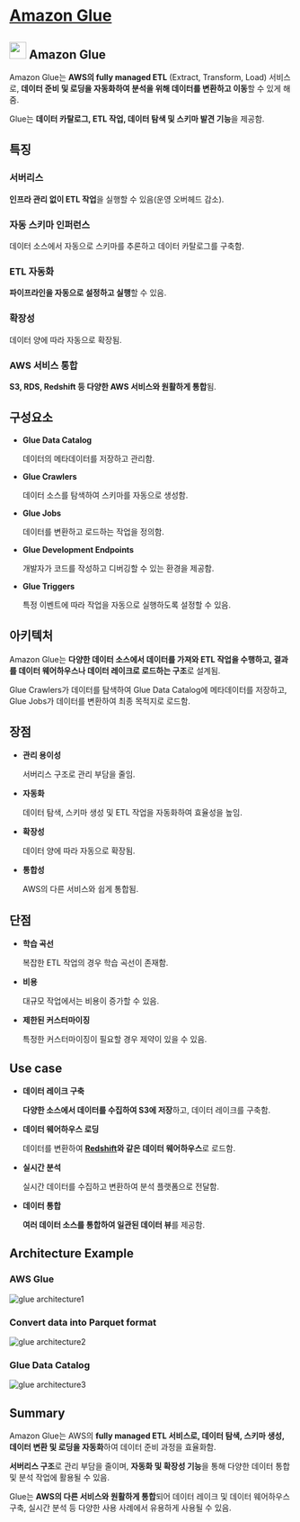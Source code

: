 # [Amazon Glue](https://docs.aws.amazon.com/ko_kr/glue/latest/dg/what-is-glue.html)

## <img src = "https://github.com/user-attachments/assets/c23b2097-c06a-44f0-8186-305e361d6e63" width = "30" height = "30"> Amazon Glue

Amazon Glue는 **AWS의 fully managed ETL** (Extract, Transform, Load) 서비스로, **데이터 준비 및 로딩을 자동화하여 분석을 위해 데이터를 변환하고 이동**할 수 있게 해줌. 

Glue는 **데이터 카탈로그, ETL 작업, 데이터 탐색 및 스키마 발견 기능**을 제공함.

## 특징

### 서버리스

**인프라 관리 없이 ETL 작업**을 실행할 수 있음(운영 오버헤드 감소).

### 자동 스키마 인퍼런스

데이터 소스에서 자동으로 스키마를 추론하고 데이터 카탈로그를 구축함.

### ETL 자동화

**파이프라인을 자동으로 설정하고 실행**할 수 있음.

### 확장성

데이터 양에 따라 자동으로 확장됨.

### AWS 서비스 통합

**S3, RDS, Redshift 등 다양한 AWS 서비스와 원활하게 통합**됨.


## 구성요소

* **Glue Data Catalog**

    데이터의 메타데이터를 저장하고 관리함.

* **Glue Crawlers**

    데이터 소스를 탐색하여 스키마를 자동으로 생성함.

* **Glue Jobs**

    데이터를 변환하고 로드하는 작업을 정의함.

* **Glue Development Endpoints**

    개발자가 코드를 작성하고 디버깅할 수 있는 환경을 제공함.

* **Glue Triggers**

    특정 이벤트에 따라 작업을 자동으로 실행하도록 설정할 수 있음.

## 아키텍처

Amazon Glue는 **다양한 데이터 소스에서 데이터를 가져와 ETL 작업을 수행하고, 결과를 데이터 웨어하우스나 데이터 레이크로 로드하는 구조**로 설계됨. 

Glue Crawlers가 데이터를 탐색하여 Glue Data Catalog에 메타데이터를 저장하고, Glue Jobs가 데이터를 변환하여 최종 목적지로 로드함.


## 장점

* **관리 용이성**

    서버리스 구조로 관리 부담을 줄임.

* **자동화**

    데이터 탐색, 스키마 생성 및 ETL 작업을 자동화하여 효율성을 높임.

* **확장성**

    데이터 양에 따라 자동으로 확장됨.

* **통합성**

    AWS의 다른 서비스와 쉽게 통합됨.


## 단점

* **학습 곡선**

    복잡한 ETL 작업의 경우 학습 곡선이 존재함.

* **비용**

    대규모 작업에서는 비용이 증가할 수 있음.

* **제한된 커스터마이징**

    특정한 커스터마이징이 필요할 경우 제약이 있을 수 있음.


## Use case

* **데이터 레이크 구축**

    **다양한 소스에서 데이터를 수집하여 S3에 저장**하고, 데이터 레이크를 구축함.

* **데이터 웨어하우스 로딩**

    데이터를 변환하여 **[Redshift](https://github.com/LeeWooJung/AWS-SAA-C03/tree/main/7.%20Database/7-11.%20Amazon%20Redshift)와 같은 데이터 웨어하우스**로 로드함.

* **실시간 분석**

    실시간 데이터를 수집하고 변환하여 분석 플랫폼으로 전달함.

* **데이터 통합**

    **여러 데이터 소스를 통합하여 일관된 데이터 뷰**를 제공함.

## Architecture Example



### AWS Glue

![glue architecture1](https://github.com/user-attachments/assets/8a5f2bb4-ebcb-4435-8ed5-a851080e5f5a)

### Convert data into Parquet format

![glue architecture2](https://github.com/user-attachments/assets/9706f0f5-114c-439a-b057-f5a95640450f)

### Glue Data Catalog

![glue architecture3](https://github.com/user-attachments/assets/7bfd4b60-d810-4621-bcb7-d4c318bd615f)


## Summary

Amazon Glue는 AWS의 **fully managed ETL 서비스로, 데이터 탐색, 스키마 생성, 데이터 변환 및 로딩을 자동화**하여 데이터 준비 과정을 효율화함. 

**서버리스 구조**로 관리 부담을 줄이며, **자동화 및 확장성 기능**을 통해 다양한 데이터 통합 및 분석 작업에 활용될 수 있음.

Glue는 **AWS의 다른 서비스와 원활하게 통합**되어 데이터 레이크 및 데이터 웨어하우스 구축, 실시간 분석 등 다양한 사용 사례에서 유용하게 사용될 수 있음.